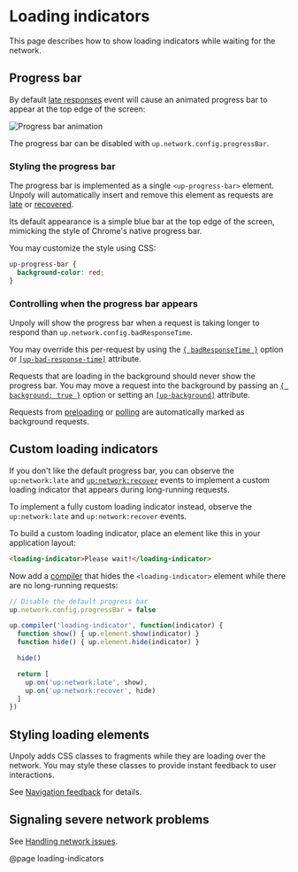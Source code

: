 Loading indicators
==================

This page describes how to show loading indicators while waiting for the network.


Progress bar
------------

By default [late responses](/up:network:late) event will cause an animated
progress bar to appear at the top edge of the screen:

![Progress bar animation](images/progress-bar.gif)

The progress bar can be disabled with `up.network.config.progressBar`.


### Styling the progress bar

The progress bar is implemented as a single `<up-progress-bar>` element.
Unpoly will automatically insert and remove this element as requests
are [late](/up:network:late) or [recovered](up:network:recover).

Its default appearance is a simple blue bar at the top edge of the screen,
mimicking the style of Chrome's native progress bar.

You may customize the style using CSS:

```css
up-progress-bar {
  background-color: red;
}
```


### Controlling when the progress bar appears

Unpoly will show the progress bar when a request is taking longer to respond
than `up.network.config.badResponseTime`.

You may override this per-request by using the [`{ badResponseTime }`](/up.render#options.badResponseTime)
option or [`[up-bad-response-time]`](/a-up-follow#up-bad-response-time) attribute.

Requests that are loading in the background should never show the progress bar. 
You may move a request into the background by passing
an [`{ background: true }`](/up.render#options.background) option
or setting an [`[up-background]`](/a-up-follow#up-background) attribute.

Requests from [preloading](/a-up-preload) or [polling](/up-poll) are automatically
marked as background requests.


Custom loading indicators
-------------------------

If you don't like the default progress bar, you can observe the `up:network:late`
and [`up:network:recover`](/up:network:recover) events to implement a custom
loading indicator that appears during long-running requests.

To implement a fully custom loading indicator instead,
observe the `up:network:late` and `up:network:recover` events.


To build a custom loading indicator, place an element like this in your application layout:

```html
<loading-indicator>Please wait!</loading-indicator>
```

Now add a [compiler](/up.compiler) that hides the `<loading-indicator>` element
while there are no long-running requests:

```js
// Disable the default progress bar
up.network.config.progressBar = false

up.compiler('loading-indicator', function(indicator) {
  function show() { up.element.show(indicator) }
  function hide() { up.element.hide(indicator) }

  hide()

  return [
    up.on('up:network:late', show),
    up.on('up:network:recover', hide)
  ]
})
```


Styling loading elements
------------------------

Unpoly adds CSS classes to fragments while they are loading over the network.
You may style these classes to provide instant feedback to user interactions.

See [Navigation feedback](/up.feedback) for details.


Signaling severe network problems
----------------------------------

See [Handling network issues](/network-issues).


@page loading-indicators
